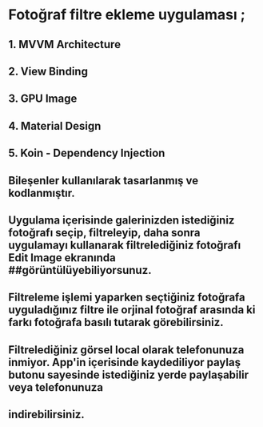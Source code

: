 # Fotoğraf filtre ekleme uygulaması ; 
## 1. MVVM Architecture
## 2. View Binding
## 3. GPU Image
## 4. Material Design
## 5. Koin - Dependency Injection
## Bileşenler kullanılarak tasarlanmış ve kodlanmıştır.
## Uygulama içerisinde galerinizden istediğiniz fotoğrafı seçip, filtreleyip, daha sonra uygulamayı kullanarak filtrelediğiniz fotoğrafı Edit Image ekranında ##görüntülüyebiliyorsunuz.
## Filtreleme işlemi yaparken seçtiğiniz fotoğrafa uyguladığınız filtre ile orjinal fotoğraf arasında ki farkı fotoğrafa basılı tutarak görebilirsiniz.
## Filtrelediğiniz görsel local olarak telefonunuza inmiyor. App'in içerisinde kaydediliyor paylaş butonu sayesinde istediğiniz yerde paylaşabilir veya telefonunuza
## indirebilirsiniz.

